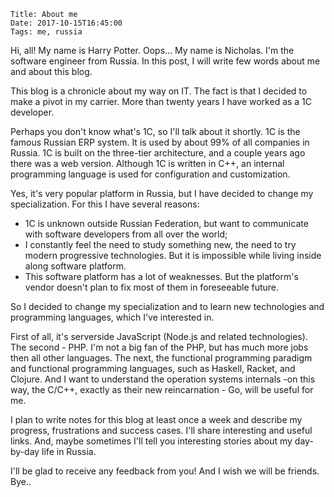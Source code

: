     Title: About me
    Date: 2017-10-15T16:45:00
    Tags: me, russia

Hi, all! My name is Harry Potter. Oops... My name is Nicholas.
I'm the software engineer from Russia.  In this post, I will write few words about me and about this blog.

This blog is a chronicle about my way on IT. The fact is that I decided to make a pivot in my carrier. More than twenty years I have worked as a 1C developer. 
<!-- more -->

Perhaps you don't know what's 1C, so I'll talk about it shortly. 1C is the famous Russian ERP system. It is used by about 99% of all companies in Russia. 1C is built on the three-tier architecture, and a couple years ago there was a web version. Although 1C is written in C++, an internal programming language is used for configuration and customization.

Yes, it's very popular platform in Russia, but I have decided to change my specialization. For this I have several reasons:

- 1C is unknown outside Russian Federation, but want to communicate with  software developers from all over the world;
- I constantly feel the need to study something new, the need to try modern progressive technologies. But it is impossible while living inside along software platform.
- This software platform has a lot of weaknesses. But the platform's vendor doesn't plan to fix most of them in foreseeable future.

So I decided to change my specialization and to learn new technologies and programming languages, which I've interested in.

First of all, it's serverside JavaScript (Node.js and related technologies).  The second - PHP. I'm not a big fan of the PHP, but has much more jobs then all other languages. The next, the functional programming paradigm and functional programming languages, such as Haskell, Racket, and Clojure. And I want to understand the operation systems internals -on this way, the C/C++, exactly as their new reincarnation - Go, will be useful for me.

I plan to write notes for this blog at least once a week and describe my progress, frustrations and success cases. I'll share interesting and useful links. And, maybe sometimes I'll tell you interesting stories about my day-by-day life in Russia.

I'll be glad to receive any feedback from you! And I wish we will be friends.
Bye..
